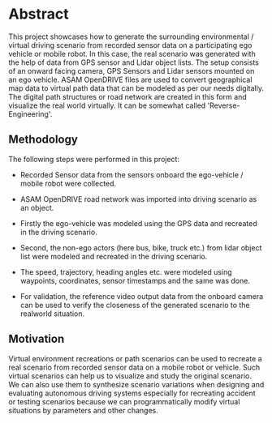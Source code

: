 # Abstract

This project showcases how to generate the surrounding environmental / virtual driving scenario from recorded sensor data on a participating ego vehicle or mobile robot.
In this case, the real scenario was generated with the help of data from GPS sensor and Lidar object lists. The setup consists of an onward facing camera, GPS Sensors and Lidar sensors mounted on an ego vehicle. ASAM OpenDRIVE files are used to convert geographical map data to virtual path data that can be modeled as per our needs
digitally. The digital path structures or road network are created in this form and visualize the real world virtually. It can be somewhat called 'Reverse-Engineering'.

## Methodology
The following steps were performed in this project:

- Recorded Sensor data from the sensors onboard the ego-vehicle / mobile robot were collected.

- ASAM OpenDRIVE road network was imported into driving scenario as an object.

- Firstly the ego-vehicle was modeled using the GPS data and recreated in the driving scenario.

- Second, the non-ego actors (here bus, bike, truck etc.) from lidar object list were modeled and recreated in the driving scenario.

- The speed, trajectory, heading angles etc. were modeled using waypoints, coordinates, sensor timestamps and the same was done.

- For validation, the reference video output data from the onboard camera can be used to verify the closeness of the generated scenario to the realworld situation.


## Motivation

Virtual environment recreations or path scenarios can be used to recreate a real scenario from recorded sensor data on a mobile robot or vehicle. Such virtual scenarios 
can help us to visualize and study the original scenario. We can also use them to synthesize scenario variations when designing and evaluating autonomous driving 
systems especially for recreating accident or testing scenarios because we can programmatically modify virtual situations by parameters and other changes. 
